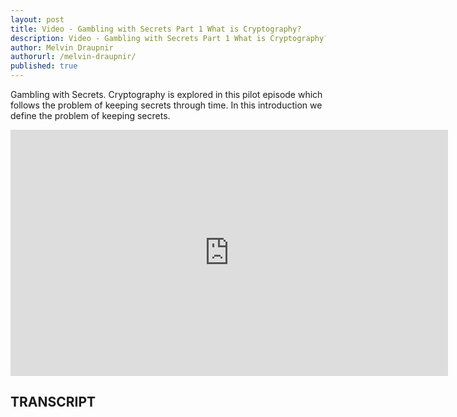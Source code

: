 ```yaml
---
layout: post
title: Video - Gambling with Secrets Part 1 What is Cryptography?
description: Video - Gambling with Secrets Part 1 What is Cryptography?
author: Melvin Draupnir
authorurl: /melvin-draupnir/
published: true
---
```


<p>Gambling with Secrets. Cryptography is explored in this pilot episode which follows the problem of keeping secrets through time. In this introduction we define the problem of keeping secrets.</p>

<center><iframe width="700" height="394" src="https://www.youtube.com/embed/lICOtR078Gw?list=PLB4D701646DAF0817" frameborder="0" allowfullscreen></iframe></center>

<h2>TRANSCRIPT</h2>
